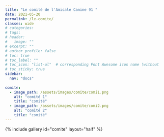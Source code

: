 ```yaml
---
title: "Le comité de l'Amicale Canine 91 "
date: 2021-05-20
permalink: /le-comite/
classes: wide
# categories: 
# tags: 
# header:
#   image: ""
# excerpt: ""
# author_profile: false
# toc: true
# toc_label: ""
# toc_icon: "list-ul"  # corresponding Font Awesome icon name (without fa prefix)
# toc_sticky: true
sidebar:
  nav: "docs"
  
comite:
  - image_path: /assets/images/comite/comi1.png
    alt: "comité 1"
    title: "comité"
  - image_path: /assets/images/comite/comi2.png
    alt: "comité 2"
    title: "comité"
---
```


{% include gallery id="comite" layout="half" %}


